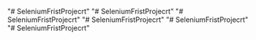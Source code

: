 "# SeleniumFristProjecrt" 
"# SeleniumFristProjecrt" 
"# SeleniumFristProjecrt" 
"# SeleniumFristProjecrt" 
"# SeleniumFristProjecrt" 
"# SeleniumFristProjecrt" 
